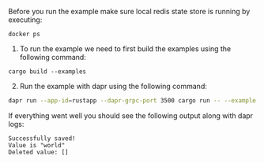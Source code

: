 Before you run the example make sure local redis state store is running by executing:
```
docker ps
```

1. To run the example we need to first build the examples using the following command:

```
cargo build --examples
```

2. Run the example with dapr using the following command:

<!-- STEP
name: Run client example
output_match_mode: substring
expected_stdout_lines:
  - '== APP == Successfully saved!'
  - '== APP == Value is "world"'
  - '== APP == Deleted value: []'
background: true
sleep: 15
timeout_seconds: 30
-->

```bash
dapr run --app-id=rustapp --dapr-grpc-port 3500 cargo run -- --example client
```

<!-- END_STEP -->

If everything went well you should see the following output along with dapr logs:
```
Successfully saved!
Value is "world"
Deleted value: []
```

